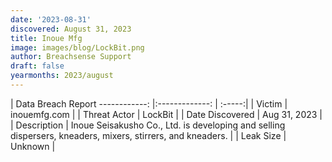 ```yaml
---
date: '2023-08-31'
discovered: August 31, 2023
title: Inoue Mfg
image: images/blog/LockBit.png
author: Breachsense Support
draft: false
yearmonths: 2023/august
---
```



| Data Breach Report
------------:     |:-------------:    | :-----:|
| Victim      | inouemfg.com      | 
| Threat Actor      | LockBit      | 
| Date Discovered      | Aug 31, 2023      | 
| Description      | Inoue Seisakusho Co., Ltd. is developing and selling dispersers, kneaders, mixers, stirrers, and kneaders.      | 
| Leak Size      | Unknown      | 

